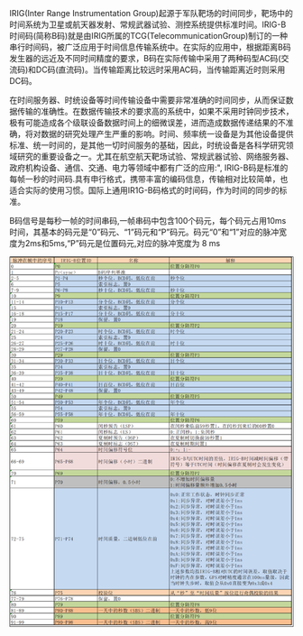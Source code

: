 IRIG(Inter Range Instrumentation Group)起源于军队靶场的时间同步，靶场中的时间系统为卫星或航天器发射、常规武器试验、测控系统提供标准时间。IRIG-B时间码(简称B码)就是由IRIG所属的TCG(TelecommunicationGroup)制订的一种串行时间码，被广泛应用于时间信息传输系统中。在实际的应用中，根据距离B码发生器的远近及不同时间精度的要求，B码在实际传输中采用了两种码型AC码(交流码)和DC码(直流码)。当传输距离比较远时采用AC码，当传输距离近时则采用DC码。

在时间服务器、时统设备等时间传输设备中需要非常准确的时间同步，从而保证数据传输的准确性。在数据传输技术的要求高的系统中，如果不采用时钟同步技术，极有可能造成各个级联设备数据时间上的细微误差，进而造成数据传递结果的不准确，将对数据的研究处理产生严重的影响。时间、频率统一设备是为其他设备提供标准、统一时间的，是其他一切时间服务的基础，因此，时统设备是各科学研究领域研究的重要设备之一。尤其在航空航天靶场试验、常规武器试验、网络服务器、政府机构设备、通信、交通、电力等领域中都有广泛的应用:", IRIG-B码是标准的每帧一秒的时间码.具有申行格式，携带丰富的编码信息，传输相对比较简单，也适合实际的使用习惯。国际上通用IR1G-B码格式的时间码，作为时间的同步的标准。

B码信号是每秒一帧的时间串码,一帧串码中包含100个码元，每个码元占用10ms时间，其基本的码元是“0”码元、“1”码元和“P”码元。码元“0”和“1”对应的脉冲宽度为2ms和5ms,“P”码元是位置码元,对应的脉冲宽度为 8 ms

![alt text](image.png)